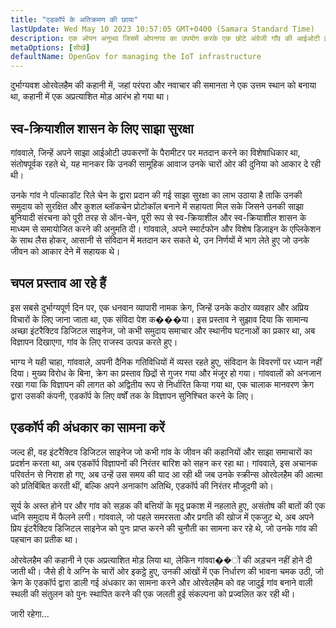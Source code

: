 ```yaml
---
title: "एडकॉर्प के अतिक्रमण की छाया"
lastUpdate: Wed May 10 2023 10:57:05 GMT+0400 (Samara Standard Time)
description: एक ओपन अनुभव जिसमें ओपनगव का उपयोग करके एक छोटे अंग्रेजी गाँव की आईओटी इंफ्रास्ट्रक्चर का प्रबंधन किया जाता है।
metaOptions: [सीखें]
defaultName: OpenGov for managing the IoT infrastructure
---
```


<LessonImages src="opengov-for-iot/opengov-intro.gif" alt="image" imageClasses="mb full" />

<RoboAcademyText fWeight="500">दुर्भाग्यवश ओरवेलहैम की कहानी में, जहां परंपरा और नवाचार की समानता ने एक उत्तम स्थान को बनाया था, कहानी में एक अप्रत्याशित मोड़ आरंभ हो गया था।
</RoboAcademyText>

## स्व-क्रियाशील शासन के लिए साझा सुरक्षा

गांववाले, जिन्हें अपने साझा आईओटी उपकरणों के पैरामीटर पर मतदान करने का विशेषाधिकार था, संतोषपूर्वक रहते थे, यह मानकर कि उनकी सामूहिक आवाज उनके चारों ओर की दुनिया को आकार दे रही थी।

उनके गांव ने पॉल्काडॉट रिले चेन के द्वारा प्रदान की गई साझा सुरक्षा का लाभ उठाया है ताकि उनकी समुदाय को सुरक्षित और कुशल ब्लॉकचेन प्रोटोकॉल बनाने में सहायता मिल सके जिसने उनकी साझा बुनियादी संरचना को पूरी तरह से ऑन-चेन, पूरी रूप से स्व-क्रियाशील और स्व-क्रियाशील शासन के माध्यम से समायोजित करने की अनुमति दी। गांववाले, अपने स्मार्टफोन और विशेष डिज़ाइन के एप्लिकेशन के साथ लैस होकर, आसानी से संविदान में मतदान कर सकते थे, उन निर्णयों में भाग लेते हुए जो उनके जीवन को आकार देने में सहायक थे।

## चपल प्रस्ताव आ रहे हैं

इस सबसे दुर्भाग्यपूर्ण दिन पर, एक धनवान व्यापारी नामक क्रेग, जिन्हें उनके कठोर व्यवहार और अप्रिय विचारों के लिए जाना जाता था, एक संविदा पेश क���या। इस प्रस्ताव ने सुझाव दिया कि सामान्य अच्छा इंटरैक्टिव डिजिटल साइनेज, जो कभी समुदाय समाचार और स्थानीय घटनाओं का प्रकार था, अब विज्ञापन दिखाएगा, गांव के लिए राजस्व उत्पन्न करते हुए। 

भाग्य ने यही चाहा, गांववाले, अपनी दैनिक गतिविधियों में व्यस्त रहते हुए, संविदान के विवरणों पर ध्यान नहीं दिया। मुख्य विरोध के बिना, क्रेग का प्रस्ताव छिद्रों से गुजर गया और मंजूर हो गया। गांववालों को अनजान रखा गया कि विज्ञापन की लागत को अद्वितीय रूप से निर्धारित किया गया था, एक चालाक मानवरण क्रेग द्वारा उसकी कंपनी, एडकॉर्प के लिए वर्षों तक के विज्ञापन सुनिश्चित करने के लिए।

## एडकॉर्प की अंधकार का सामना करें

जल्द ही, वह इंटरैक्टिव डिजिटल साइनेज जो कभी गांव के जीवन की कहानियों और साझा समाचारों का प्रदर्शन करता था, अब एडकॉर्प विज्ञापनों की निरंतर बारिश को सहन कर रहा था। गांववाले, इस अचानक परिवर्तन से निराश हो गए, अब उन्हें उस समय की याद आ रही थी जब उनके स्क्रीन्स ओरवेलहैम की आत्मा को प्रतिबिंबित करती थीं, बल्कि अपने अनाकांग अतिथि, एडकॉर्प की निरंतर मौजूदगी को।

सूर्य के अस्त होने पर और गांव को सड़क की बत्तियों के मृदु प्रकाश में नहलाते हुए, असंतोष की बातों की एक ध्वनि समुदाय में फैलने लगी। गांववाले, जो पहले समरसता और प्रगति की खोज में एकजुट थे, अब अपने प्रिय इंटरैक्टिव डिजिटल साइनेज को पुनः प्राप्त करने की चुनौती का सामना कर रहे थे, जो उनके गांव की पहचान का प्रतीक था।

ओरवेलहैम की कहानी ने एक अप्रत्याशित मोड़ लिया था, लेकिन गांववा��ों की अड़चन नहीं होने दी जाती थी। जैसे ही वे अग्नि के चारों ओर इकट्ठे हुए, उनकी आंखों में एक निर्धारण की भावना चमक उठी, जो क्रेग के एडकॉर्प द्वारा डाली गई अंधकार का सामना करने और ओरवेलहैम को वह जादुई गांव बनाने वाली स्थली की संतुलन को पुनः स्थापित करने की एक जलती हुई संकल्पना को प्रज्वलित कर रही थी।

<RoboAcademyText>
जारी रहेगा...
</RoboAcademyText>